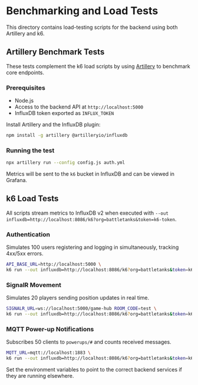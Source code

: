 # Benchmarking and Load Tests

This directory contains load-testing scripts for the backend using both Artillery and k6.

## Artillery Benchmark Tests

These tests complement the k6 load scripts by using [Artillery](https://artillery.io) to benchmark core endpoints.

### Prerequisites
- Node.js
- Access to the backend API at `http://localhost:5000`
- InfluxDB token exported as `INFLUX_TOKEN`

Install Artillery and the InfluxDB plugin:

```bash
npm install -g artillery @artilleryio/influxdb
```

### Running the test

```bash
npx artillery run --config config.js auth.yml
```

Metrics will be sent to the `k6` bucket in InfluxDB and can be viewed in Grafana.

## k6 Load Tests

All scripts stream metrics to InfluxDB v2 when executed with `--out influxdb=http://localhost:8086/k6?org=battletanks&token=k6-token`.

### Authentication
Simulates 100 users registering and logging in simultaneously, tracking 4xx/5xx errors.

```bash
API_BASE_URL=http://localhost:5000 \
k6 run --out influxdb=http://localhost:8086/k6?org=battletanks&token=k6-token benchmarking/auth.js
```

### SignalR Movement
Simulates 20 players sending position updates in real time.

```bash
SIGNALR_URL=ws://localhost:5000/game-hub ROOM_CODE=test \
k6 run --out influxdb=http://localhost:8086/k6?org=battletanks&token=k6-token benchmarking/signalr.js
```

### MQTT Power-up Notifications
Subscribes 50 clients to `powerups/#` and counts received messages.

```bash
MQTT_URL=mqtt://localhost:1883 \
k6 run --out influxdb=http://localhost:8086/k6?org=battletanks&token=k6-token benchmarking/mqtt.js
```

Set the environment variables to point to the correct backend services if they are running elsewhere.
